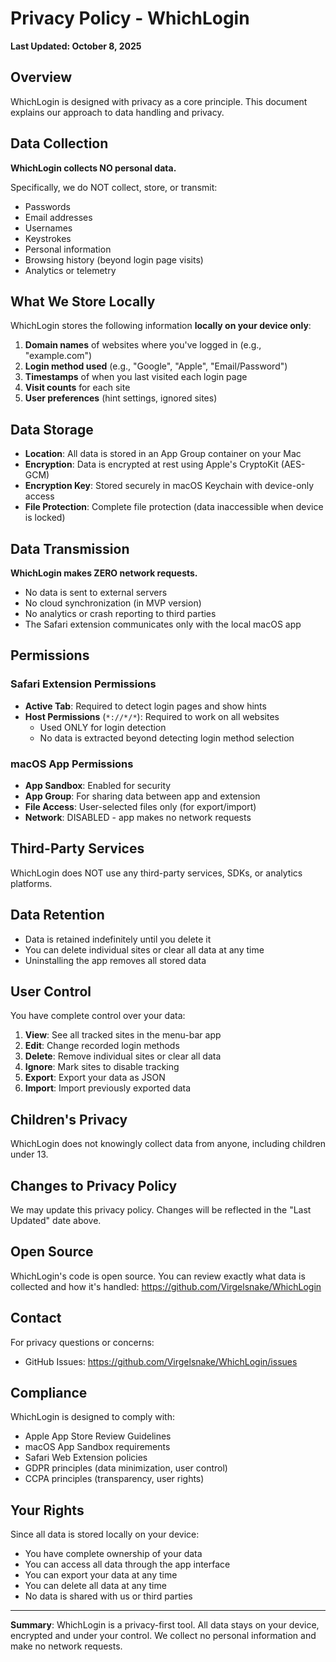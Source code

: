 # Privacy Policy - WhichLogin

**Last Updated: October 8, 2025**

## Overview

WhichLogin is designed with privacy as a core principle. This document explains our approach to data handling and privacy.

## Data Collection

**WhichLogin collects NO personal data.**

Specifically, we do NOT collect, store, or transmit:
- Passwords
- Email addresses
- Usernames
- Keystrokes
- Personal information
- Browsing history (beyond login page visits)
- Analytics or telemetry

## What We Store Locally

WhichLogin stores the following information **locally on your device only**:

1. **Domain names** of websites where you've logged in (e.g., "example.com")
2. **Login method used** (e.g., "Google", "Apple", "Email/Password")
3. **Timestamps** of when you last visited each login page
4. **Visit counts** for each site
5. **User preferences** (hint settings, ignored sites)

## Data Storage

- **Location**: All data is stored in an App Group container on your Mac
- **Encryption**: Data is encrypted at rest using Apple's CryptoKit (AES-GCM)
- **Encryption Key**: Stored securely in macOS Keychain with device-only access
- **File Protection**: Complete file protection (data inaccessible when device is locked)

## Data Transmission

**WhichLogin makes ZERO network requests.**

- No data is sent to external servers
- No cloud synchronization (in MVP version)
- No analytics or crash reporting to third parties
- The Safari extension communicates only with the local macOS app

## Permissions

### Safari Extension Permissions

- **Active Tab**: Required to detect login pages and show hints
- **Host Permissions** (`*://*/*`): Required to work on all websites
  - Used ONLY for login detection
  - No data is extracted beyond detecting login method selection

### macOS App Permissions

- **App Sandbox**: Enabled for security
- **App Group**: For sharing data between app and extension
- **File Access**: User-selected files only (for export/import)
- **Network**: DISABLED - app makes no network requests

## Third-Party Services

WhichLogin does NOT use any third-party services, SDKs, or analytics platforms.

## Data Retention

- Data is retained indefinitely until you delete it
- You can delete individual sites or clear all data at any time
- Uninstalling the app removes all stored data

## User Control

You have complete control over your data:

1. **View**: See all tracked sites in the menu-bar app
2. **Edit**: Change recorded login methods
3. **Delete**: Remove individual sites or clear all data
4. **Ignore**: Mark sites to disable tracking
5. **Export**: Export your data as JSON
6. **Import**: Import previously exported data

## Children's Privacy

WhichLogin does not knowingly collect data from anyone, including children under 13.

## Changes to Privacy Policy

We may update this privacy policy. Changes will be reflected in the "Last Updated" date above.

## Open Source

WhichLogin's code is open source. You can review exactly what data is collected and how it's handled:
https://github.com/Virgelsnake/WhichLogin

## Contact

For privacy questions or concerns:
- GitHub Issues: https://github.com/Virgelsnake/WhichLogin/issues

## Compliance

WhichLogin is designed to comply with:
- Apple App Store Review Guidelines
- macOS App Sandbox requirements
- Safari Web Extension policies
- GDPR principles (data minimization, user control)
- CCPA principles (transparency, user rights)

## Your Rights

Since all data is stored locally on your device:
- You have complete ownership of your data
- You can access all data through the app interface
- You can export your data at any time
- You can delete all data at any time
- No data is shared with us or third parties

---

**Summary**: WhichLogin is a privacy-first tool. All data stays on your device, encrypted and under your control. We collect no personal information and make no network requests.
